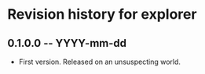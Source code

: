 # Revision history for explorer

## 0.1.0.0 -- YYYY-mm-dd

* First version. Released on an unsuspecting world.
